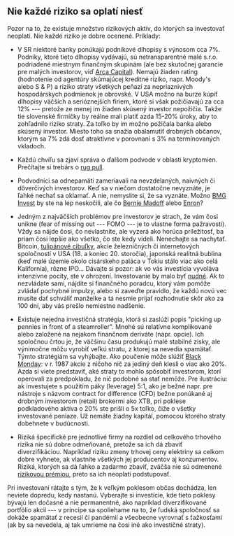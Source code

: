 ## Nie každé riziko sa oplatí niesť

Pozor na to, že existuje množstvo rizikových aktív, do ktorých sa investovať neoplatí. Nie každé riziko je dobre ocenené. Príklady:

* V SR niektoré banky ponúkajú podnikové dlhopisy s výnosom cca 7%. Podniky, ktoré tieto dlhopisy vydávajú, sú netransparentné malé s.r.o. podriadené miestnym finančným skupinám (ale bez skutočnej garancie pre malých investorov, viď [Arca Capital](https://www.startitup.sk/najvacsi-bankrot-v-historii-slovenska-dokonany-ludia-prisli-o-770-milionov-medzi-nimi-aj-manzelka-matovica/)). Nemajú žiaden rating (hodnotenie od agentúry skúmajúcej kreditné riziko, napr. Moody's alebo S & P) a riziko straty všetkých peňazí za nepriaznivých hospodárskych podmienok je obrovské. V USA možno na burze kúpiť dlhopisy väčších a serióznejších firiem, ktoré si však požičiavajú za cca 12% --- pretože ze menej im žiaden skúsený investor nepožičia. Takže tie slovenské firmičky by reálne mali platiť azda 15-20% úroky, aby to zohľadnilo riziko straty. Za toľko by im možno požičala banka alebo skúsený investor. Miesto toho sa snažia obalamutiť drobných občanov, ktorým sa 7% zdá dosť atraktívne v porovnaní s 3% na termínovaných vkladoch.

* Každú chvíľu sa zjaví správa o ďalšom podvode v oblasti kryptomien. Prečítajte si trebárs o [rug pull](https://www.techbox.sk/co-je-to-rug-pull-alebo-ako-neprist-o-vsetky-uspory-v-kryptosvete).

* Podvodníci sa odnepamäti zameriavali na nevzdelaných, naivných či dôverčivých investorov. Keď sa v niečom dostatočne nevyznáte, je ľahké nechať sa oklamať. A nie, nemyslite si, že sa vyznáte. Možno [BMG Invest](https://www.financnykompas.sk/clanok/financni-podvodnici-druhy-diel) by ste na lep neskočili, ale čo [Bernie Madoff](https://ekonomialudskourecou.sk/najvacsi-podvod-v-historii-kto-bol-bernie-madoff/) alebo [Enron](https://cs.wikipedia.org/wiki/Enron)?

* Jedným z najväčších problémov pre investorov je strach, že vám čosi unikne (fear of missing out --- FOMO --- je to vlastne forma pažravosti). Vždy sa nájde čosi, čo nevlastníte, ale vyzerá ako horúca príležitosť, ba priam čosi lepšie ako všetko, čo ste kedy videli. Nenechajte sa nachytať. Bitcoin, [tulipánové cibuľky](https://www.finreport.sk/investovanie/tulipanova-horucka-investicna-bublina-ktora-strpcila-zivot-rembrandtovi/), akcie železničných či internetových spoločností v USA (18. a koniec 20. storočia), japonská realitná bublina (keď malé územie okolo cisárskeho paláca v Tokiu stálo viac ako celá Kalifornia), rôzne IPO... Dávajte si pozor: ak vo vás investícia vyvoláva intenzívne pocity, ste v ohrození. Investovanie by malo byť [nudné](https://awealthofcommonsense.com/2022/11/boring-is-beautiful-in-investing/). Ak to nezvládate sami, nájdite si finančného poradcu, ktorý vám pomôže zvládať pochybné impulzy, alebo si zaveďte pravidlo, že každú novú vec musíte dať schváliť manželke a tá nesmie prijať rozhodnutie skôr ako za 100 dní, aby vás prešlo nemiestne nadšenie.

* Existuje nejedna investičná stratégia, ktorá si zaslúži popis "picking up pennies in front of a steamroller". Mnohé sú relatívne komplikované alebo založené na nejakom finančnom deriváte (napr. opcie). Ich spoločnou črtou je, že väčšinu času produkujú malé stabilné zisky, ale výnimočne môžu vyrobiť veľkú stratu, z ktorej sa nevedia spamätať. Týmto stratégiám sa vyhýbajte. Ako poučenie môže slúžiť [Black Monday](https://en.wikipedia.org/wiki/Black_Monday_(1987)): v r. 1987 akcie z ničoho nič za jediný deň klesli o viac ako 20%. Azda si viete predstaviť, aké straty to mohlo spôsobiť investorom, ktorí operovali za predpokladu, že nič podobné sa stať nemôže. Pre ilustráciu: ak investujete s použitím páky (leverage) 5:1, ako je bežné napr. pre nástroje s názvom contract for difference (CFD) bežne ponúkané aj drobným investorom (retail) brokermi ako XTB, pri poklese podkladového aktíva o 20% ste prišli o 5x toľko, čiže o všetky investované peniaze. Už nemáte žiadny kapitál, pomocou ktorého straty dobehnete v budúcnosti.

* Riziká špecifické pre jednotlivé firmy na rozdiel od celkového trhového rizika nie sú dobre odmeňované, pretože sa ich dá zbaviť diverzifikáciou. Napríklad riziku zmeny trhovej ceny elektriny sa celkom dobre vyhnete, ak vlastníte všetkých jej producentov aj konzumentov. Riziká, ktorých sa dá ľahko a zadarmo zbaviť, zväčša nie sú odmenené [rizikovou prémiou](risk_premia.md), preto sa ich neoplatí podstupovať.

Pri investovaní rátajte s tým, že k veľkým poklesom občas dochádza, len neviete dopredu, kedy nastanú. Vyberajte si investície, kde tieto poklesy bývajú len dočasné a nie permanentné, ako napríklad diverzifikované portfólio akcií --- v princípe sa spoliehame na to, že ľudská spoločnosť sa dokáže spamätať z recesií či pandémií a všeobecne vyrovnať s ťažkosťami (ak by sa nevedela, aj tak umrieme na čosi iné ako investičné straty).
